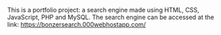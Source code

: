 This is a portfolio project: a search engine made using HTML, CSS, JavaScript, PHP and MySQL. The search engine can be accessed at the link: https://bonzersearch.000webhostapp.com/